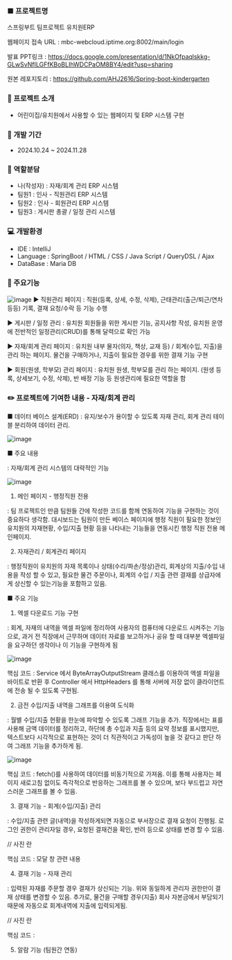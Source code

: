 ### ■ 프로젝트명
스프링부트 팀프로젝트 유치원ERP

웹페이지 접속 URL : mbc-webcloud.iptime.org:8002/main/login

발표 PPT링크 : https://docs.google.com/presentation/d/1NkOfpaqlskkg-GLwSvNfILGFfKBoBLIhWDCPaOM8BY4/edit?usp=sharing

원본 레포지토리 : https://github.com/AHJ2616/Spring-boot-kindergarten

### :seedling: 프로젝트 소개
- 어린이집/유치원에서 사용할 수 있는 웹페이지 및 ERP 시스템 구현

### :date: 개발 기간
- 2024.10.24 ~ 2024.11.28

### :open_hands: 역할분담
- 나(작성자) : 자재/회계 관리 ERP 시스템
- 팀원1 : 인사 - 직원관리 ERP 시스템
- 팀원2 : 인사 - 회원관리 ERP 시스템
- 팀원3 : 게시판 총괄 / 일정 관리 시스템

### :computer: 개발환경
- IDE : IntelliJ
- Language : SpringBoot / HTML / CSS / Java Script / QueryDSL / Ajax
- DataBase : Maria DB

### :file_folder: 주요기능
![image](https://github.com/user-attachments/assets/4de16560-02f9-4303-b004-3f4f75bfe198)
▶ 직원관리 페이지 : 직원(등록, 상세, 수정, 삭제), 근태관리(출근/퇴근/연차 등등) 기록, 결재 요청/수락 등 기능 수행

▶ 게시판 / 일정 관리 : 유치원 회원들을 위한 게시판 기능, 공지사항 작성, 유치원 운영에 전반적인 일정관리(CRUD)를 통해 달력으로 확인 가능 

▶ 자재/회계 관리 페이지 : 유치원 내부 물자(의자, 책상, 교재 등) / 회계(수입, 지출)을 관리 하는 페이지. 물건을 구매하거나, 지출이 필요한 경우를 위한 결재 기능 구현

▶ 회원(원생, 학부모) 관리 페이지 : 유치원 원생, 학부모를 관리 하는 페이지. (원생 등록, 상세보기, 수정, 삭제), 반 배정 기능 등 원생관리에 필요한 역할을 함

### :pencil2: 프로젝트에 기여한 내용 - 자재/회계 관리

■ 데이터 베이스 설계(ERD) : 유지/보수가 용이할 수 있도록 자재 관리, 회계 관리 테이블 분리하여 데이터 관리.

![image](https://github.com/user-attachments/assets/51c0c088-7d79-4c99-bb8a-99f0f94e5285)


■ 주요 내용

: 자재/회계 관리 시스템의 대략적인 기능

![image](https://github.com/user-attachments/assets/4864d60e-2b72-4a5d-90ba-7a431b6fbd15)

1. 메인 페이지 - 행정직원 전용

: 팀 프로젝트인 만큼 팀원들 간에 작성한 코드를 함께 연동하여 기능을 구현하는 것이 중요하다 생각함. 대시보드는 팀원이 만든 베이스 페이지에 행정 직원이 필요한 정보인 유치원의 자재현황, 수입/지출 현황 등을 나타내는
기능들을 연동시킨 행정 직원 전용 메인페이지.

2. 자재관리 / 회계관리 페이지

: 행정직원이 유치원의 자재 목록이나 상태(수리/파손/정상)관리, 회계상의 지출/수입 내용을 작성 할 수 있고, 필요한 물건 주문이나, 회계의 수입 / 지출 관련 결재를 상급자에게 상신할 수 있는기능을 포함하고 있음. 

■ 주요 기능


1. 엑셀 다운로드 기능 구현

: 회계, 자재의 내역을 엑셀 파일에 정리하여 사용자의 컴퓨터에 다운로드 시켜주는 기능으로, 과거 전 직장에서 근무하며 데이터 자료를 보고하거나 공유 할 때 대부분 엑셀파일을 요구하던 생각이나 이 기능을 구현하게 됨

![image](https://github.com/user-attachments/assets/483adc42-1d21-423e-b915-7aa5a9420202)

핵심 코드 : Service 에서 ByteArrayOutputStream 클래스를 이용하여 엑셀 파일을 바이트로 반환 후 Controller 에서 HttpHeaders 를 통해 서버에 저장 없이 클라이언트에 전송 될 수 있도록 구현됨. 
     
2. 금전 수입/지출 내역을 그래프를 이용여 도식화

: 월별 수입/지출 현황을 한눈에 파악할 수 있도록 그래프 기능을 추가. 직장에서는 표를 사용해 금액 데이터를 정리하고, 하단에 총 수입과 지출 등의 요약 정보를 표시했지만, 텍스트보다 시각적으로 표현하는 것이 더 직관적이고 가독성이 높을 것 같다고 판단
하여 그래프 기능을 추가하게 됨.

![image](https://github.com/user-attachments/assets/bef27cc1-22ba-4380-9a7d-0a7d0de884b6)

핵심 코드 : fetch()를 사용하여 데이터를 비동기적으로 가져옴. 이를 통해 사용자는 페이지 새로고침 없이도 즉각적으로 반응하는 그래프를 볼 수 있으며, 보다 부드럽고 자연스러운 그래프를 볼 수 있음.

3. 결재 기능 - 회계(수입/지출) 관리

: 수입/지출 관련 글(내역)을 작성하게되면 자동으로 부서장으로 결재 요청이 진행됨. 로그인 권한이 관리자일 경우, 요청된 결재건을 확인, 반려 등으로 상태를 변경 할 수 있음.

// 사진 란

핵심 코드 : 모달 창 관련 내용

4. 결재 기능 - 자재 관리

: 입력된 자재를 주문할 경우 결재가 상신되는 기능. 위와 동일하게 관리자 권한만이 결재 상태를 변경할 수 있음. 추가로, 물건을 구매할 경우(지출) 회사 자본금에서 부담되기 때문에 자동으로 회계내역에 지출에 입력되게됨.

// 사진 란

핵심 코드 : 

5. 알람 기능 (팀원간 연동)

